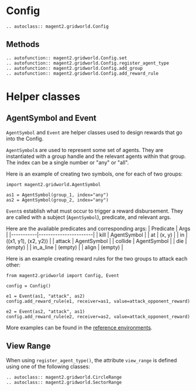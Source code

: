 # Config

```{eval-rst}
.. autoclass:: magent2.gridworld.Config
```

## Methods

```{eval-rst}
.. autofunction:: magent2.gridworld.Config.set
.. autofunction:: magent2.gridworld.Config.register_agent_type
.. autofunction:: magent2.gridworld.Config.add_group
.. autofunction:: magent2.gridworld.Config.add_reward_rule
```

# Helper classes

## AgentSymbol and Event
`AgentSymbol` and `Event` are helper classes used to design rewards that go into the Config.

`AgentSymbol`s are used to represent some set of agents. They are instantiated with a group handle and the relevant agents within that group. The index can be a single number or "any" or "all".

Here is an example of creating two symbols, one for each of two groups:

```
import magent2.gridworld.AgentSymbol

as1 = AgentSymbol(group_1, index="any")
as2 = AgentSymbol(group_2, index="any")
```

`Event`s establish what must occur to trigger a reward disbursement. They are called with a subject (`AgentSymbol`), predicate, and relevant args.

Here are the available predicates and corresponding args:
| Predicate | Args                  |
|-----------|-----------------------|
| kill      | AgentSymbol           |
| at        | (x, y)                |
| in        | ((x1, y1), (x2, y2))  |
| attack    | AgentSymbol           |
| collide   | AgentSymbol           |
| die       | (empty)               |
| in_a_line | (empty)               |
| align     | (empty)               |

Here is an example creating reward rules for the two groups to attack each other:

```
from magent2.gridworld import Config, Event

config = Config()

e1 = Event(as1, "attack", as2)
config.add_reward_rule(e1, receiver=as1, value=attack_opponent_reward)

e2 = Event(as2, "attack", as1)
config.add_reward_rule(e2, receiver=as2, value=attack_opponent_reward)
```

More examples can be found in the [reference environments](https://github.com/Farama-Foundation/MAgent2/tree/main/magent2/environments).

## View Range
When using `register_agent_type()`, the attribute `view_range` is defined using one of the following classes:
```{eval-rst}
.. autoclass:: magent2.gridworld.CircleRange
.. autoclass:: magent2.gridworld.SectorRange
```
 

